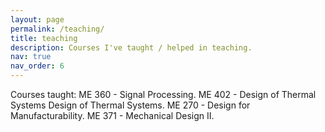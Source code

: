 ```yaml
---
layout: page
permalink: /teaching/
title: teaching
description: Courses I've taught / helped in teaching.
nav: true
nav_order: 6
---
```


Courses taught:
ME 360 - Signal Processing.
ME 402 - Design of Thermal Systems Design of Thermal Systems.
ME 270 - Design for Manufacturability.
ME 371 - Mechanical Design II.

